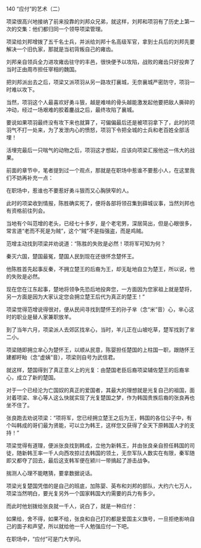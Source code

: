 140 “应付”的艺术（二）




项梁很高兴地接纳了前来投靠的刘邦众兄弟，就这样，刘邦和项羽有了历史上第一次的交集：他们都归同一个领导项梁管理。

项梁给刘邦增拨了五千名士兵，并派给刘邦十名高级军官，拿到士兵后的刘邦先要解决一个旧仇家，那就是当初背叛自己的雍齿。



刘邦亲自领兵全力进攻雍齿驻守的丰邑，很快便予以攻陷，战败的雍齿只好投奔了当时正由周市担任宰相的魏国。

把刘邦派出去之后，项梁又派项羽从另一路攻打襄城，无奈襄城严密防守，项羽一时难以攻下。

当然，项羽这个人最喜欢好勇斗狠，越是难啃的骨头越能激发起他要把敌人撕碎的冲动，经过一场艰难的胶着鏖战之后，最终攻陷了襄城。

要说如果项羽最终没有攻下来也就算了，可偏偏最后还是被项羽拿下了，此时的项羽气不打一处来，为了发泄内心的愤怒，项羽下令把全城的士兵和老百姓全部活埋！

活埋完最后一只喘气的动物之后，项羽这才想起，应该向项梁汇报他这一伟大的战果。



前面的章节中，笔者提到过一个观点，那就是在职场中惹谁不要惹小人，在这里我们不妨再补充一点：

在职场中，惹谁也不要惹好勇斗狠而又心胸狭窄的人。

此时的项梁收到情报，陈胜确实死了，便将各部将领召集到薛城议事，当然刘邦也有资格前往列会。

当地有个叫范增的老头，已经七十多岁，是个老宅男，深居简出，但是心眼很多，常言道“老而不死是为贼”，这个“贼”不是指强盗，而是鸡贼。

范增主动找到项梁并劝说道：“陈胜的失败是必然！项将军可知为何？

秦灭六国，楚国最冤，楚国人民到现在还很怀念楚怀王。

他陈胜首先起事反秦，不拥立楚王的后裔为王，却无耻地自立为楚王，所以说，他的失败是必然。

现在您在江东起事，楚地将领争先恐后地投奔您，一方面因为您家祖上就是楚将，另一方面是因为大家认定您会拥立楚王后代为真正的楚王！”



项梁觉得范增说得很对，便从民间寻找到楚怀王的孙子芈（念“米”音）心，芈心这时的职业是替人家兼职放羊。

到了当年六月，项梁派人去郊区找芈心，当时，羊儿正在山坡吃草，楚军找到了芈二小。

项梁随即拥立芈心为楚怀王，以顺从民意，陈婴担任楚国的上柱国一职，跟随怀王建都盱眙（念“虚姨”音），项梁则自号为武信君。



就这样，楚国得到了真正意义上的光复：由楚国老臣后裔项梁辅佐楚王的后裔芈心，成立了新的楚国。

对于一个已经沦为亡国奴的真正的爱国者，其最大的理想就是光复自己的祖国，面对着项梁、芈心等人这么快就实现了光复楚国之梦，作为韩国贵族后裔的张良再也坐不住了。

张良跑去劝说项梁：“项将军，您已经拥立楚王之后为王，韩国的各位公子中，有个叫韩成的哥们最为贤能，可以立为韩王，这样您又获得了全天下原韩国人才的支持！”



项梁觉得有道理，便派张良找到韩成，立他为新韩王，并由张良亲自担任韩国的司徒，随新韩王率一千人向西攻掠过去韩国的领土，无奈军队人数实在有限，秦军随即又都夺了回去，最后这支韩军便在颍川一带搞起了游击战争。

揣测人心理不能瞎猜，要拿数据说话。

项梁光复楚国凭借的是自己的班底，加陈婴、英布和刘邦的部队，大约六七万人，项梁当然明白，要光复另外一个国家韩国大约需要的兵力有多少。

而此时他划拨给张良就一千人，说白了，就是一种应付：

如果给，舍不得，如果不给，张良和自己打的都是爱国主义旗号，一旦拒绝影响自己的面子和声望，所以就给他一千人勉强应付一下吧。

在职场中，“应付”可是门大学问。

